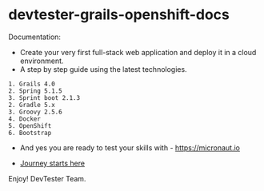 # devtester-grails-openshift-docs
Documentation:

- Create your very first full-stack web application and deploy it in a cloud environment.
- A step by step guide using the latest technologies.

```
1. Grails 4.0
2. Spring 5.1.5
3. Sprint boot 2.1.3
2. Gradle 5.x
3. Groovy 2.5.6
4. Docker
5. OpenShift
6. Bootstrap
```

- And yes you are ready to test your skills with - https://micronaut.io

- [Journey starts here](https://github.com/devtester-ro/devtester-grails-openshift-docs/blob/master/0-Readme.adoc)

Enjoy!
DevTester Team.
